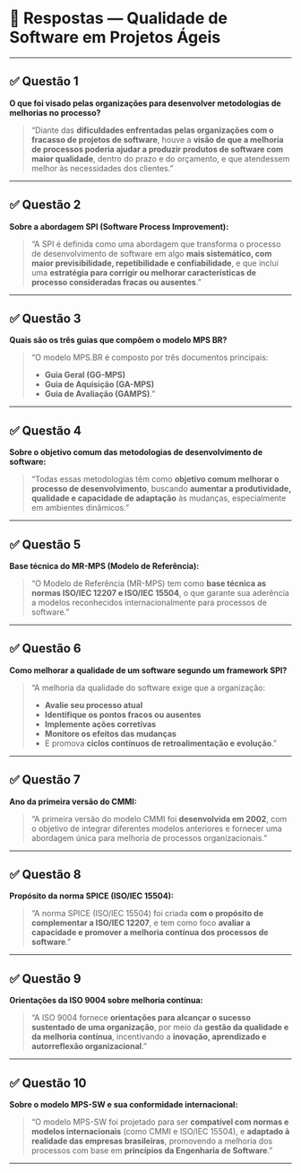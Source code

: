 # 📝 Respostas — Qualidade de Software em Projetos Ágeis

---

## ✅ Questão 1  
**O que foi visado pelas organizações para desenvolver metodologias de melhorias no processo?**

> “Diante das **dificuldades enfrentadas pelas organizações com o fracasso de projetos de software**, houve a **visão de que a melhoria de processos poderia ajudar a produzir produtos de software com maior qualidade**, dentro do prazo e do orçamento, e que atendessem melhor às necessidades dos clientes.”

---

## ✅ Questão 2  
**Sobre a abordagem SPI (Software Process Improvement):**

> “A SPI é definida como uma abordagem que transforma o processo de desenvolvimento de software em algo **mais sistemático, com maior previsibilidade, repetibilidade e confiabilidade**, e que inclui uma **estratégia para corrigir ou melhorar características de processo consideradas fracas ou ausentes**.”

---

## ✅ Questão 3  
**Quais são os três guias que compõem o modelo MPS BR?**

> “O modelo MPS.BR é composto por três documentos principais:  
> - **Guia Geral (GG-MPS)**  
> - **Guia de Aquisição (GA-MPS)**  
> - **Guia de Avaliação (GAMPS)**.”

---

## ✅ Questão 4  
**Sobre o objetivo comum das metodologias de desenvolvimento de software:**

> “Todas essas metodologias têm como **objetivo comum melhorar o processo de desenvolvimento**, buscando **aumentar a produtividade, qualidade e capacidade de adaptação** às mudanças, especialmente em ambientes dinâmicos.”

---

## ✅ Questão 5  
**Base técnica do MR-MPS (Modelo de Referência):**

> “O Modelo de Referência (MR-MPS) tem como **base técnica as normas ISO/IEC 12207 e ISO/IEC 15504**, o que garante sua aderência a modelos reconhecidos internacionalmente para processos de software.”

---

## ✅ Questão 6  
**Como melhorar a qualidade de um software segundo um framework SPI?**

> “A melhoria da qualidade do software exige que a organização:  
> - **Avalie seu processo atual**  
> - **Identifique os pontos fracos ou ausentes**  
> - **Implemente ações corretivas**  
> - **Monitore os efeitos das mudanças**  
> - E promova **ciclos contínuos de retroalimentação e evolução**.”

---

## ✅ Questão 7  
**Ano da primeira versão do CMMI:**

> “A primeira versão do modelo CMMI foi **desenvolvida em 2002**, com o objetivo de integrar diferentes modelos anteriores e fornecer uma abordagem única para melhoria de processos organizacionais.”

---

## ✅ Questão 8  
**Propósito da norma SPICE (ISO/IEC 15504):**

> “A norma SPICE (ISO/IEC 15504) foi criada **com o propósito de complementar a ISO/IEC 12207**, e tem como foco **avaliar a capacidade e promover a melhoria contínua dos processos de software**.”

---

## ✅ Questão 9  
**Orientações da ISO 9004 sobre melhoria contínua:**

> “A ISO 9004 fornece **orientações para alcançar o sucesso sustentado de uma organização**, por meio da **gestão da qualidade e da melhoria contínua**, incentivando a **inovação, aprendizado e autorreflexão organizacional**.”

---

## ✅ Questão 10  
**Sobre o modelo MPS-SW e sua conformidade internacional:**

> “O modelo MPS-SW foi projetado para ser **compatível com normas e modelos internacionais** (como CMMI e ISO/IEC 15504), e **adaptado à realidade das empresas brasileiras**, promovendo a melhoria dos processos com base em **princípios da Engenharia de Software**.”

---